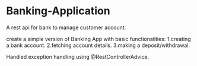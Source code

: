 # Banking-Application
A rest api for bank to manage customer account.

create a simple version of Banking App with basic functionalities: 
1.creating a bank account.
2.fetching account details.
3.making a deposit/withdrawal.

Handled exception handling using @RestControllerAdvice.
